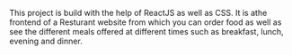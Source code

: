 This project is build with the help of ReactJS as well as CSS. It is athe frontend of a Resturant website from which you can order food as well as see the different meals offered at different times such as breakfast, lunch, evening and dinner.
